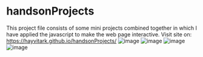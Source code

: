 # handsonProjects
 This project file consists of some mini projects combined together in which I have applied the javascript to make the web page interactive.
Visit site on:
https://hayvitark.github.io/handsonProjects/
![image](https://github.com/HayvitaRK/handsonProjects/assets/130721261/43b807ae-a86d-4d25-b0dc-d9fd36dfd0e2)
![image](https://github.com/HayvitaRK/handsonProjects/assets/130721261/82a4c045-adce-4e86-b3d5-d670b86ef6e3)
![image](https://github.com/HayvitaRK/handsonProjects/assets/130721261/5c2b4ff5-a7e7-4742-a72d-2afdcb7b1c93)
![image](https://github.com/HayvitaRK/handsonProjects/assets/130721261/65938de8-b5c9-462f-9c33-de4271ae1045)
